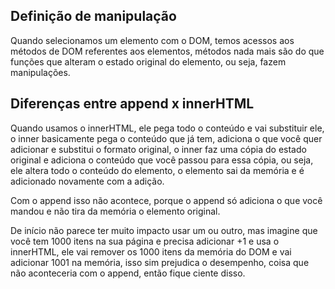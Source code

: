 ## Definição de manipulação

Quando selecionamos um elemento com o DOM, temos acessos aos métodos de DOM referentes aos elementos, métodos nada mais são do que funções que alteram o estado original do elemento, ou seja, fazem manipulações.

## Diferenças entre append x innerHTML

Quando usamos o innerHTML, ele pega todo o conteúdo e vai substituir ele, o inner basicamente pega o conteúdo que já tem, adiciona o que você quer adicionar e substitui o formato original, o inner faz uma cópia do estado original e adiciona o conteúdo que você passou para essa cópia, ou seja, ele altera todo o conteúdo do elemento, o elemento sai da memória e é adicionado novamente com a adição.

Com o append isso não acontece, porque o append só adiciona o que você mandou e não tira da memória o elemento original.

De início não parece ter muito impacto usar um ou outro, mas imagine que você tem 1000 itens na sua página e precisa adicionar +1 e usa o innerHTML, ele vai remover os 1000 itens da memória do DOM e vai adicionar 1001 na memória, isso sim prejudica o desempenho, coisa que não aconteceria com o append, então fique ciente disso.
